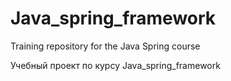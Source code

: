 # Java_spring_framework
Training repository for the Java Spring course

Учебный проект по курсу Java_spring_framework
